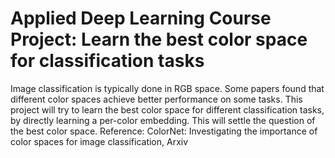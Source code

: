 # Applied Deep Learning Course Project: Learn the best color space for classification tasks
Image classification is typically done in RGB space. 
Some papers found that different color spaces achieve better performance on some tasks. 
This project will try to learn the best color space for different classification tasks, by directly learning a per-color embedding. 
This will settle the question of the best color space.
Reference: ColorNet: Investigating the importance of color spaces for image classification, Arxiv
